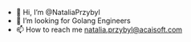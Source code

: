 - 👋 Hi, I’m @NataliaPrzybyl
- 👀 I’m looking for Golang Engineers
- 📫 How to reach me natalia.przybyl@acaisoft.com

<!---
NataliaPrzybyl/NataliaPrzybyl is a ✨ special ✨ repository because its `README.md` (this file) appears on your GitHub profile.
You can click the Preview link to take a look at your changes.
--->
